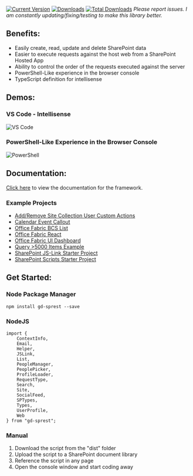 [![Current Version](https://badge.fury.io/js/gd-sprest.svg)](https://www.npmjs.com/package/gd-sprest)
[![Downloads](https://img.shields.io/npm/dm/gd-sprest.svg)](https://www.npmjs.com/package/gd-sprest)
[![Total Downloads](https://img.shields.io/npm/dt/gd-sprest.svg)](https://www.npmjs.com/package/gd-sprest)
*Please report issues. I am constantly updating/fixing/testing to make this library better.*

## Benefits:
* Easily create, read, update and delete SharePoint data
* Easier to execute requests against the host web from a SharePoint Hosted App
* Ability to control the order of the requests executed against the server
* PowerShell-Like experience in the browser console
* TypeScript definition for intellisense

## Demos:
### VS Code - Intellisense
![VS Code](https://raw.githubusercontent.com/gunjandatta/sprest/master/images/demo-VSCode.gif)

### PowerShell-Like Experience in the Browser Console
![PowerShell](https://raw.githubusercontent.com/gunjandatta/sprest/master/images/demo-ConsoleWindow.gif)

## Documentation:
[Click here](https://github.com/gunjandatta/sprest/wiki) to view the documentation for the framework.

### Example Projects
* [Add/Remove Site Collection User Custom Actions](https://github.com/gunjandatta/sprest-sitecustomactions)
* [Calendar Event Callout](https://github.com/gunjandatta/sp-event-callout)
* [Office Fabric BCS List](https://github.com/gunjandatta/sprest-bcs-list)
* [Office Fabric React](https://github.com/gunjandatta/sprest-fabric-react)
* [Office Fabric UI Dashboard](https://github.com/gunjandatta/sprest-list)
* [Query >5000 Items Example](https://github.com/gunjandatta/sprest-large-list)
* [SharePoint JS-Link Starter Project](https://github.com/gunjandatta/sp-jslink)
* [SharePoint Scripts Starter Project](https://github.com/gunjandatta/sp-scripts)

## Get Started:
### Node Package Manager
```
npm install gd-sprest --save
```
### NodeJS
```
import {
    ContextInfo,
    Email,
    Helper,
    JSLink,
    List,
    PeopleManager,
    PeoplePicker,
    ProfileLoader,
    RequestType,
    Search,
    Site,
    SocialFeed,
    SPTypes,
    Types,
    UserProfile,
    Web
} from "gd-sprest";
```
### Manual
1. Download the script from the "dist" folder
2. Upload the script to a SharePoint document library
3. Reference the script in any page
4. Open the console window and start coding away
